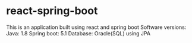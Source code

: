# react-spring-boot
This is an application built using react and spring boot
Software versions: 
Java: 1.8
Spring boot: 5.1
Database: Oracle(SQL) using JPA
